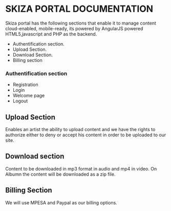 # SKIZA PORTAL DOCUMENTATION

Skiza portal has the following sections that enable it to manage content cloud-enabled, mobile-ready, its powered by AngularJS powered HTML5,javascript and PHP as the backend.

  - Authentification section.
  - Upload Section.
  - Download Section.
  - Billing section
### Authentification section
  - Registration
  - Login
  - Welcome page
  - Logout
## Upload Section
Enables an artist the ability to upload content and we have the rights to authorize either to deny or accept his content in order to be uploaded to our site.

## Download section
Content to be downloaded in mp3 format in audio and mp4 in video.
On Albumn the content will be downloaded as a zip file.
## Billing Section
We will use MPESA and Paypal as our billing options.

